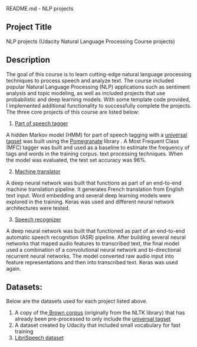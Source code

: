 README.md - NLP projects


## **Project Title**

NLP projects (Udacity Natural Language Processing Course projects)


## **Description**

The goal of this course is to learn cutting-edge natural language processing techniques to process speech and analyze text. The course included popular Natural Language Processing (NLP) applications such as sentiment analysis and topic modeling, as well as included projects that use probabilistic and deep learning models. With some template code provided, I implemented additional functionality to successfully complete the projects. The three core projects of this course are listed below:

1. [Part of speech tagger](./1_HMM_tagger/readme.md)

A hidden Markov model (HMM) for part of speech tagging with a [universal tagset](http://www.petrovi.de/data/universal.pdf) was built using the [Pomegranate](https://github.com/jmschrei/pomegranate) library . A Most Frequent Class (MFC) tagger was built and used as a baseline to estimate the frequency of tags and words in the training corpus. text processing techniques. When the model was evaluated, the test set accuracy was 96%.


2. [Machine translator](./2_Machine_translator/readme.md)

A deep neural network was built that functions as part of an end-to-end machine translation pipeline. It generates French translation from English text input. Word embedding and several deep learning models were explored in the training. Keras was used and different neural network architectures were tested.


3. [Speech recognizer](./3_DNN_speech_recognizer/readme.md)  

A deep neural network was built that functioned as part of an end-to-end automatic speech recognition (ASR) pipeline. After building several neural networks that maped audio features to transcribed text, the final model used a combination of a convolutional neural network and bi-directional recurrent neural networks. The model converted raw audio input into feature representations and then into transcribed text. Keras was used again.


## **Datasets:**

Below are the datasets used for each project listed above.

1. A copy of the[ Brown corpus](https://en.wikipedia.org/wiki/Brown_Corpus) (originally from the NLTK library) that has already been pre-processed to only include the [universal tagset](https://arxiv.org/pdf/1104.2086.pdf)
2. A dataset created by Udacity that included small vocabulary for fast training
3. [LibriSpeech dataset](http://www.openslr.org/12/)
